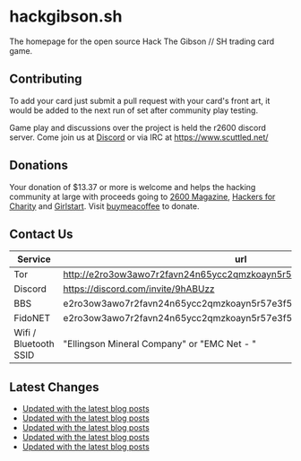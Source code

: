 # hackgibson.sh
The homepage for the open source Hack The Gibson // SH trading card game.


## Contributing

To add your card just submit a pull request with your card's front art, it would be added to the next run of set after community play testing.

Game play and discussions over the project is held the r2600 discord server. Come join us at [Discord](https://discord.com/invite/9hABUzz) or via IRC at https://www.scuttled.net/


## Donations

Your donation of $13.37 or more is welcome and helps the hacking community at large with proceeds going to [2600 Magazine](https://2600.com/), [Hackers for Charity](https://hackersforcharity.org) and [Girlstart](https://girlstart.org).  Visit [buymeacoffee](https://www.buymeacoffee.com/hackgibson.sh) to donate.


## Contact Us

Service | url
-|-
Tor | http://e2ro3ow3awo7r2favn24n65ycc2qmzkoayn5r57e3f56nvjwdcgg32ad.onion
Discord | https://discord.com/invite/9hABUzz
BBS | e2ro3ow3awo7r2favn24n65ycc2qmzkoayn5r57e3f56nvjwdcgg32ad.onion:23
FidoNET | e2ro3ow3awo7r2favn24n65ycc2qmzkoayn5r57e3f56nvjwdcgg32ad.onion:24554
Wifi / Bluetooth SSID | "Ellingson Mineral Company" or "EMC Net - <fidonet address>"

## Latest Changes
<!-- BLOG-POST-LIST:START -->
- [Updated with the latest blog posts](https://github.com/DFW2600/hackgibson.sh/commit/2ac40ae1213664dd31b23d70a4a5169e09e93dff)
- [Updated with the latest blog posts](https://github.com/DFW2600/hackgibson.sh/commit/2e897ffd9f35c947348a15e6e4021705662b2ece)
- [Updated with the latest blog posts](https://github.com/DFW2600/hackgibson.sh/commit/ac93601260404d431849e79fefd733f21da28c28)
- [Updated with the latest blog posts](https://github.com/DFW2600/hackgibson.sh/commit/1a09c9b3e10fdf26d11c757c7ad31d5dce584956)
- [Updated with the latest blog posts](https://github.com/DFW2600/hackgibson.sh/commit/205a1ff3a0230328585c0530e9c9f130e716cf86)
<!-- BLOG-POST-LIST:END -->
